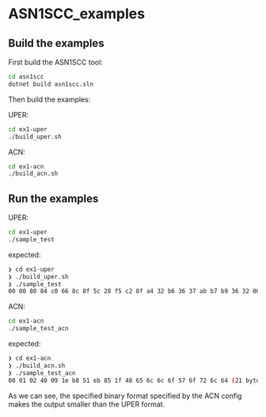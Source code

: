 # ASN1SCC_examples

## Build the examples

First build the ASN1SCC tool:

```bash
cd asn1scc
dotnet build asn1scc.sln
```

Then build the examples:

UPER:

```bash
cd ex1-uper
./build_uper.sh
```

ACN:

```bash
cd ex1-acn
./build_acn.sh
```

## Run the examples

UPER:

```bash
cd ex1-uper
./sample_test
```

expected:

```bash
❯ cd ex1-uper
❯ ./build_uper.sh
❯ ./sample_test
00 00 80 84 c0 66 8c 8f 5c 28 f5 c2 8f a4 32 b6 36 37 ab b7 b9 36 32 00 (24 bytes)
```

ACN:

```bash
cd ex1-acn
./sample_test_acn
```

expected:

```bash
❯ cd ex1-acn
❯ ./build_acn.sh
❯ ./sample_test_acn
00 01 02 40 09 1e b8 51 eb 85 1f 48 65 6c 6c 6f 57 6f 72 6c 64 (21 bytes)
```


As we can see, the specified binary format specified by the ACN config makes the output smaller than the UPER format.